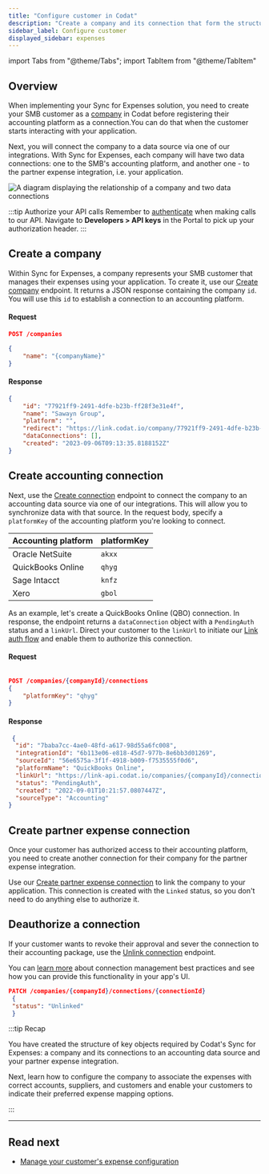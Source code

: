 ```yaml
---
title: "Configure customer in Codat"
description: "Create a company and its connection that form the structure required to execute the expense sync process"
sidebar_label: Configure customer
displayed_sidebar: expenses
---
```


import Tabs from "@theme/Tabs";
import TabItem from "@theme/TabItem"

## Overview

When implementing your Sync for Expenses solution, you need to create your SMB customer as a [company](../terms/company) in Codat before registering their accounting platform as a connection.You can do that when the customer starts interacting with your application.  

Next, you will connect the company to a data source via one of our integrations. With Sync for Expenses, each company will have two data connections: one to the SMB's accounting platform, and another one - to the partner expense integration, i.e. your application.

![A diagram displaying the relationship of a company and two data connections](/img/sync-for-expenses/sfe-connections.png) 

:::tip Authorize your API calls
Remember to [authenticate](/using-the-api/authentication) when making calls to our API. Navigate to **Developers > API keys** in the Portal to pick up your authorization header.
:::

## Create a company

Within Sync for Expenses, a company represents your SMB customer that manages their expenses using your application. To create it, use our [Create company](/sync-for-expenses-api#/operations/create-company) endpoint. It returns a JSON response containing the company `id`. You will use this `id` to establish a connection to an accounting platform. 

<Tabs>

<TabItem value="HTTP" label="HTTP">

#### Request

```json
POST /companies

{
    "name": "{companyName}"
}
```

#### Response

```json
{
    "id": "77921ff9-2491-4dfe-b23b-ff28f3e31e4f",
    "name": "Sawayn Group",
    "platform": "",
    "redirect": "https://link.codat.io/company/77921ff9-2491-4dfe-b23b-ff28f3e31e4f",
    "dataConnections": [],
    "created": "2023-09-06T09:13:35.8188152Z"
}
```

</TabItem >

</Tabs>

## Create accounting connection

Next, use the [Create connection](/sync-for-expenses-api#/operations/create-connection) endpoint to connect the company to an accounting data source via one of our integrations. This will allow you to synchronize data with that source. In the request body, specify a `platformKey` of the accounting platform you're looking to connect.

| Accounting platform | platformKey |
| ---  | ---  |
| Oracle NetSuite | `akxx` |
| QuickBooks Online | `qhyg` |
| Sage Intacct | `knfz` |
| Xero | `gbol` |
As an example, let's create a QuickBooks Online (QBO) connection. In response, the endpoint returns a `dataConnection` object with a `PendingAuth` status and a `linkUrl`. Direct your customer to the `linkUrl` to initiate our [Link auth flow](/auth-flow/overview) and enable them to authorize this connection.

<Tabs>

<TabItem value="HTTP" label="HTTP">

#### Request

```json

POST /companies/{companyId}/connections
{
    "platformKey": "qhyg"
}

```

#### Response

```json
 {
  "id": "7baba7cc-4ae0-48fd-a617-98d55a6fc008",
  "integrationId": "6b113e06-e818-45d7-977b-8e6bb3d01269",
  "sourceId": "56e6575a-3f1f-4918-b009-f7535555f0d6",
  "platformName": "QuickBooks Online",
  "linkUrl": "https://link-api.codat.io/companies/{companyId}/connections/{connectionId}/start?otp=742271",  
  "status": "PendingAuth",
  "created": "2022-09-01T10:21:57.0807447Z",
  "sourceType": "Accounting"
}
```
</TabItem >

</Tabs>

## Create partner expense connection

Once your customer has authorized access to their accounting platform, you need to create another connection for their company for the partner expense integration. 

Use our [Create partner expense connection](/sync-for-expenses-api#/operations/create-partner-expense-connection) to link the company to your application. This connection is created with the `Linked` status, so you don't need to do anything else to authorize it.

## Deauthorize a connection

If your customer wants to revoke their approval and sever the connection to their accounting package, use the [Unlink connection](/sync-for-expenses-api#/operations/unlink-connection) endpoint.

You can [learn more](/auth-flow/optimize/connection-management) about connection management best practices and see how you can provide this functionality in your app's UI.

```json
PATCH /companies/{companyId}/connections/{connectionId}
 {
 "status": "Unlinked"
 }
```

:::tip Recap

You have created the structure of key objects required by Codat's Sync for Expenses: a company and its connections to an accounting data source and your partner expense integration.

Next, learn how to configure the company to associate the expenses with correct accounts, suppliers, and customers and enable your customers to indicate their preferred expense mapping options. 

:::

---

## Read next

* [Manage your customer's expense configuration](/expenses/config-and-categorize)
